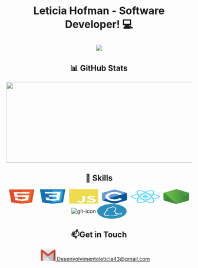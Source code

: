 # <p align="center">Leticia Hofman - Software Developer! 💻</p>

<p align="center">
  <a href="https://git.io/typing-svg"><img src="https://readme-typing-svg.demolab.com?font=Edu+SA+Beginner&size=30&pause=1&color=read&center=true&multiline=true&repeat=false&width=600&height=100&lines=Hello%2C+my+name+is+Leticia+Hofman;I'm+a+Software+Developer" /></a>
</p>

<div align="center">
  <h2>📊 GitHub Stats</h2>
  <img align="center" height="220em" width="830em" src="https://github-readme-stats.vercel.app/api/top-langs/?username=lehhofman&layout=compact&langs_count=16&theme=great-gatsby"/>
</div>

<div align="center"> 
    <h2>🚀 Skills </h2>
    <img align="center" height="40" width="80" alt="html-icon" src="https://raw.githubusercontent.com/devicons/devicon/master/icons/html5/html5-original.svg">
    <img align="center" height="40" width="80" alt="css-icon" src="https://raw.githubusercontent.com/devicons/devicon/master/icons/css3/css3-original.svg">
    <img align="center" height="40" width="80" alt="js-icon"  src="https://raw.githubusercontent.com/devicons/devicon/master/icons/javascript/javascript-plain.svg">
    <img align="center" height="40" width="80" alt="c-icon" src="https://raw.githubusercontent.com/devicons/devicon/master/icons/c/c-original.svg">
    <img align="center" height="40" width="80" alt="react-icon" src="https://raw.githubusercontent.com/devicons/devicon/master/icons/react/react-original.svg">
    <img align="center" height="40" width="80" alt="nodejs-icon" src="https://raw.githubusercontent.com/devicons/devicon/master/icons/nodejs/nodejs-original.svg">
    <img align="center" height="40" width="80" alt="git-icon" src="https://www.vectorlogo.zone/logos/git-scm/git-scm-icon.svg">
    <img align="center" height="40" width="80" alt="yarn-icon" src="https://raw.githubusercontent.com/devicons/devicon/master/icons/yarn/yarn-original.svg">
</div>
    
<h2 align="center"> 📫Get in Touch</h2>
<div align="center" style="margin-top: 20px;">
    <a href = "mailto:work.leticia.desenvolvimentoleticia43@gmail.com" style="margin-right: 20px;">
      <img width="40" src="gmail.svg">
       Desenvolvimentoleticia43@gmail.com
    </a>
</div>
